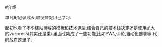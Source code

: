 #介绍

单纯的记录成长,顺便督促自己学习.

起初也看了不少建站博客的模板和技术选型,结合自己的技术栈决定还是使用尤大的vuepress(其实还是懒).里面也集成了一些功能,比如PWA,评论,自动化部署等.代码放在[这里](https://github.com/zjc2684613/blog)了.



